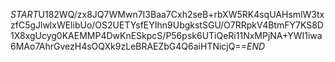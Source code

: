 $START$U182WQ/zx8JQ7WMwn7I3Baa7Cxh2seB+rbXW5RK4sqUAHsmlW3txzfC5gJlwlxWElibUo/OS2UETYsfEYIhn9UbgkstSGU/O7RRpkV4BtmFY7KS8D1X8xgUcyg0KAEMMP4DwKnESkpcS/P56psk6UTiQeRi11NxMPjNA+YWI1iwa6MAo7AhrGvezH4sOQXk9zLeBRAEZbG4Q6aiHTNicjQ==$END$